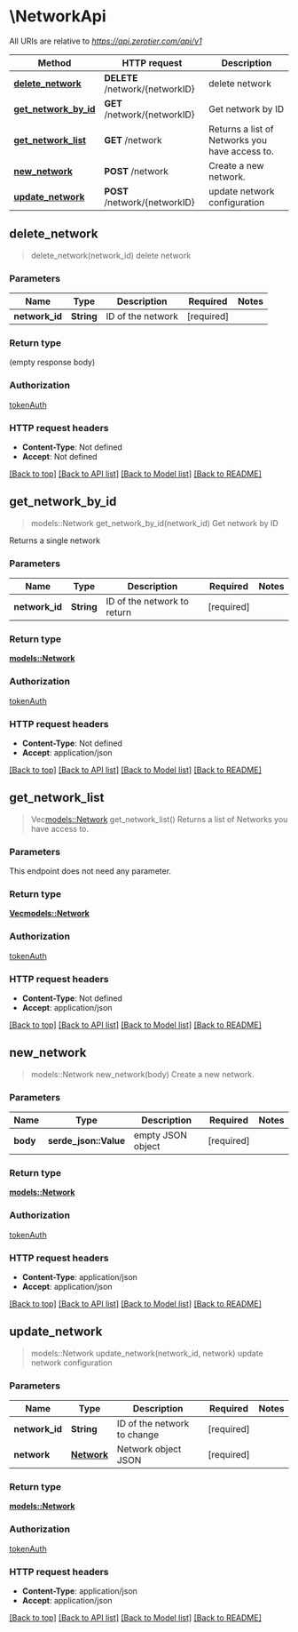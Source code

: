 # \NetworkApi

All URIs are relative to *https://api.zerotier.com/api/v1*

Method | HTTP request | Description
------------- | ------------- | -------------
[**delete_network**](NetworkApi.md#delete_network) | **DELETE** /network/{networkID} | delete network
[**get_network_by_id**](NetworkApi.md#get_network_by_id) | **GET** /network/{networkID} | Get network by ID
[**get_network_list**](NetworkApi.md#get_network_list) | **GET** /network | Returns a list of Networks you have access to.
[**new_network**](NetworkApi.md#new_network) | **POST** /network | Create a new network.
[**update_network**](NetworkApi.md#update_network) | **POST** /network/{networkID} | update network configuration



## delete_network

> delete_network(network_id)
delete network

### Parameters


Name | Type | Description  | Required | Notes
------------- | ------------- | ------------- | ------------- | -------------
**network_id** | **String** | ID of the network | [required] |

### Return type

 (empty response body)

### Authorization

[tokenAuth](../README.md#tokenAuth)

### HTTP request headers

- **Content-Type**: Not defined
- **Accept**: Not defined

[[Back to top]](#) [[Back to API list]](../README.md#documentation-for-api-endpoints) [[Back to Model list]](../README.md#documentation-for-models) [[Back to README]](../README.md)


## get_network_by_id

> models::Network get_network_by_id(network_id)
Get network by ID

Returns a single network

### Parameters


Name | Type | Description  | Required | Notes
------------- | ------------- | ------------- | ------------- | -------------
**network_id** | **String** | ID of the network to return | [required] |

### Return type

[**models::Network**](Network.md)

### Authorization

[tokenAuth](../README.md#tokenAuth)

### HTTP request headers

- **Content-Type**: Not defined
- **Accept**: application/json

[[Back to top]](#) [[Back to API list]](../README.md#documentation-for-api-endpoints) [[Back to Model list]](../README.md#documentation-for-models) [[Back to README]](../README.md)


## get_network_list

> Vec<models::Network> get_network_list()
Returns a list of Networks you have access to.

### Parameters

This endpoint does not need any parameter.

### Return type

[**Vec<models::Network>**](Network.md)

### Authorization

[tokenAuth](../README.md#tokenAuth)

### HTTP request headers

- **Content-Type**: Not defined
- **Accept**: application/json

[[Back to top]](#) [[Back to API list]](../README.md#documentation-for-api-endpoints) [[Back to Model list]](../README.md#documentation-for-models) [[Back to README]](../README.md)


## new_network

> models::Network new_network(body)
Create a new network.

### Parameters


Name | Type | Description  | Required | Notes
------------- | ------------- | ------------- | ------------- | -------------
**body** | **serde_json::Value** | empty JSON object | [required] |

### Return type

[**models::Network**](Network.md)

### Authorization

[tokenAuth](../README.md#tokenAuth)

### HTTP request headers

- **Content-Type**: application/json
- **Accept**: application/json

[[Back to top]](#) [[Back to API list]](../README.md#documentation-for-api-endpoints) [[Back to Model list]](../README.md#documentation-for-models) [[Back to README]](../README.md)


## update_network

> models::Network update_network(network_id, network)
update network configuration

### Parameters


Name | Type | Description  | Required | Notes
------------- | ------------- | ------------- | ------------- | -------------
**network_id** | **String** | ID of the network to change | [required] |
**network** | [**Network**](Network.md) | Network object JSON | [required] |

### Return type

[**models::Network**](Network.md)

### Authorization

[tokenAuth](../README.md#tokenAuth)

### HTTP request headers

- **Content-Type**: application/json
- **Accept**: application/json

[[Back to top]](#) [[Back to API list]](../README.md#documentation-for-api-endpoints) [[Back to Model list]](../README.md#documentation-for-models) [[Back to README]](../README.md)

